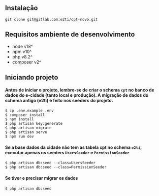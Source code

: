 ## Instalação

```
git clone git@gitlab.com:e2ti/cpt-novo.git
```

## Requisitos ambiente de desenvolvimento

-   node v18^
-   npm v10^
-   php v8.2^
-   composer v2^

## Iniciando projeto

#### Antes de iniciar o projeto, lembre-se de criar o schema `cpt` no banco de dados do e-cidade (tanto local e produção). A migração de dados do schema antigo (e2ti) é feito nos seeders do projeto.

```
$ cp .env.example .env
$ composer install
$ npm install
$ php artisan key:generate
$ php artisan migrate
$ php artisan serve
$ npm run dev
```

#### Se a base dados da cidade não tem as tabela cpt no schema `e2ti`, executar apenas os seeders `UsersSeeder` e `PermissionSeeder`

```
$ php artisan db:seed --class=UsersSeeder
$ php artisan db:seed --class=PermissionSeeder
```
#### Se tiver e precisar migrar os dados

```
$ php artisan db:seed
```
